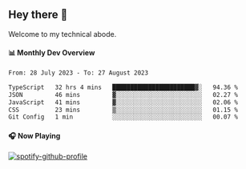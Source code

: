 ## Hey there 👋

Welcome to my technical abode.

#### 📊 Monthly Dev Overview
<!--START_SECTION:waka-->

```txt
From: 28 July 2023 - To: 27 August 2023

TypeScript   32 hrs 4 mins   ███████████████████████▓░   94.36 %
JSON         46 mins         ▓░░░░░░░░░░░░░░░░░░░░░░░░   02.27 %
JavaScript   41 mins         ▓░░░░░░░░░░░░░░░░░░░░░░░░   02.06 %
CSS          23 mins         ▒░░░░░░░░░░░░░░░░░░░░░░░░   01.15 %
Git Config   1 min           ░░░░░░░░░░░░░░░░░░░░░░░░░   00.07 %
```

<!--END_SECTION:waka-->

#### 🎧 Now Playing

[![spotify-github-profile](https://spotify-github-profile.vercel.app/api/view?uid=james2mid&cover_image=true&theme=natemoo-re)](https://open.spotify.com/user/james2mid?si=2b3baf2b09cb499e)
